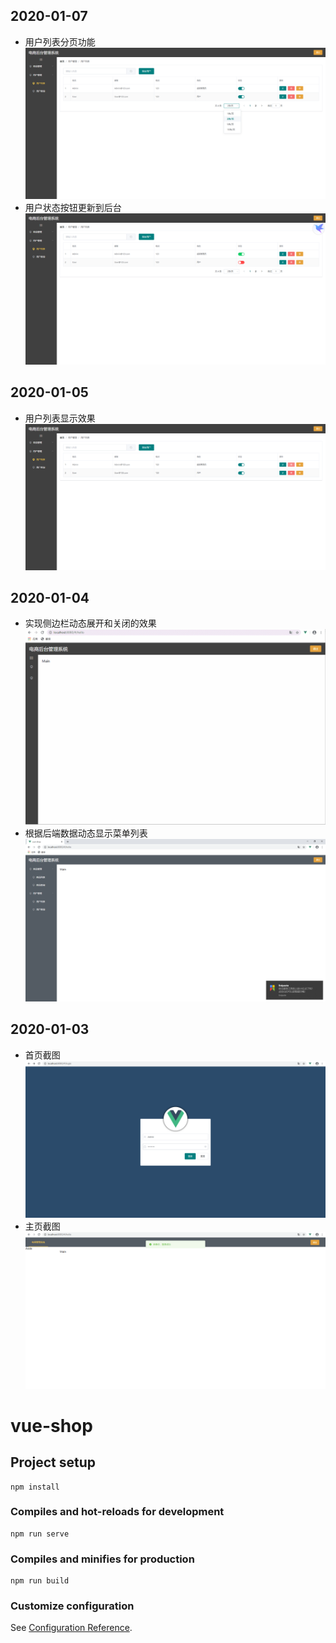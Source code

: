 ## 2020-01-07
- 用户列表分页功能
![image](public/printscreen/Snipaste_2020-01-07_09-32-05.png)
- 用户状态按钮更新到后台
![image](public/printscreen/Snipaste_2020-01-07_11-46-11.png)
## 2020-01-05
- 用户列表显示效果
![image](public/printscreen/Snipaste_2020-01-05_17-20-52.png)
## 2020-01-04
- 实现侧边栏动态展开和关闭的效果
![image](public/printscreen/GIF_2020-1-4_16-07-34.gif)
- 根据后端数据动态显示菜单列表
![image](./public/printscreen/Snipaste_2020-01-04_15-25-09.png)
## 2020-01-03
- 首页截图
![image](./public/printscreen/Snipaste_2020-01-03_10-08-31.png)
- 主页截图
![image](./public/printscreen/Snipaste_2020-01-03_10-08-58.png)
# vue-shop

## Project setup
```
npm install
```

### Compiles and hot-reloads for development
```
npm run serve
```

### Compiles and minifies for production
```
npm run build
```

### Customize configuration
See [Configuration Reference](https://cli.vuejs.org/config/).
